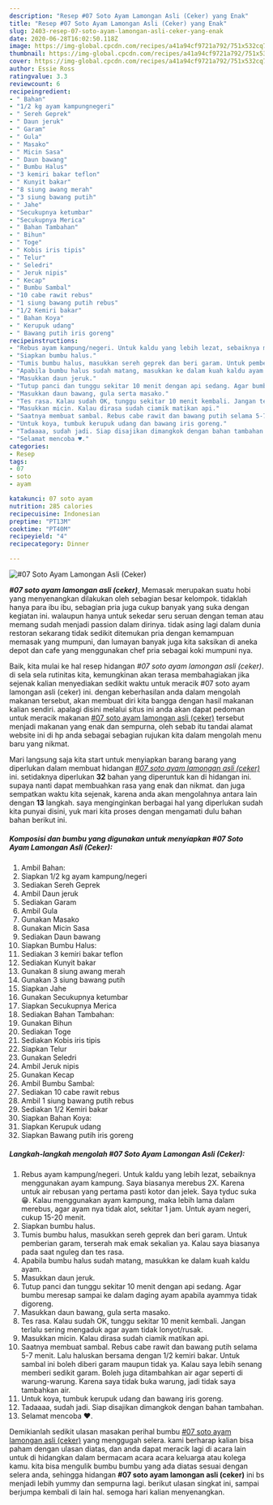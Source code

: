 ```yaml
---
description: "Resep #07 Soto Ayam Lamongan Asli (Ceker) yang Enak"
title: "Resep #07 Soto Ayam Lamongan Asli (Ceker) yang Enak"
slug: 2403-resep-07-soto-ayam-lamongan-asli-ceker-yang-enak
date: 2020-06-28T16:02:50.118Z
image: https://img-global.cpcdn.com/recipes/a41a94cf9721a792/751x532cq70/07-soto-ayam-lamongan-asli-ceker-foto-resep-utama.jpg
thumbnail: https://img-global.cpcdn.com/recipes/a41a94cf9721a792/751x532cq70/07-soto-ayam-lamongan-asli-ceker-foto-resep-utama.jpg
cover: https://img-global.cpcdn.com/recipes/a41a94cf9721a792/751x532cq70/07-soto-ayam-lamongan-asli-ceker-foto-resep-utama.jpg
author: Essie Ross
ratingvalue: 3.3
reviewcount: 6
recipeingredient:
- " Bahan"
- "1/2 kg ayam kampungnegeri"
- " Sereh Geprek"
- " Daun jeruk"
- " Garam"
- " Gula"
- " Masako"
- " Micin Sasa"
- " Daun bawang"
- " Bumbu Halus"
- "3 kemiri bakar teflon"
- " Kunyit bakar"
- "8 siung awang merah"
- "3 siung bawang putih"
- " Jahe"
- "Secukupnya ketumbar"
- "Secukupnya Merica"
- " Bahan Tambahan"
- " Bihun"
- " Toge"
- " Kobis iris tipis"
- " Telur"
- " Seledri"
- " Jeruk nipis"
- " Kecap"
- " Bumbu Sambal"
- "10 cabe rawit rebus"
- "1 siung bawang putih rebus"
- "1/2 Kemiri bakar"
- " Bahan Koya"
- " Kerupuk udang"
- " Bawang putih iris goreng"
recipeinstructions:
- "Rebus ayam kampung/negeri. Untuk kaldu yang lebih lezat, sebaiknya menggunakan ayam kampung. Saya biasanya merebus 2X. Karena untuk air rebusan yang pertama pasti kotor dan jelek. Saya tyduc suka 😁. Kalau menggunakan ayam kampung, maka lebih lama dalam merebus, agar ayam nya tidak alot, sekitar 1 jam. Untuk ayam negeri, cukup 15-20 menit."
- "Siapkan bumbu halus."
- "Tumis bumbu halus, masukkan sereh geprek dan beri garam. Untuk pemberian garam, terserah mak emak sekalian ya. Kalau saya biasanya pada saat nguleg dan tes rasa."
- "Apabila bumbu halus sudah matang, masukkan ke dalam kuah kaldu ayam."
- "Masukkan daun jeruk."
- "Tutup panci dan tunggu sekitar 10 menit dengan api sedang. Agar bumbu meresap sampai ke dalam daging ayam apabila ayammya tidak digoreng."
- "Masukkan daun bawang, gula serta masako."
- "Tes rasa. Kalau sudah OK, tunggu sekitar 10 menit kembali. Jangan terlalu sering mengaduk agar ayam tidak lonyot/rusak."
- "Masukkan micin. Kalau dirasa sudah ciamik matikan api."
- "Saatnya membuat sambal. Rebus cabe rawit dan bawang putih selama 5-7 menit. Lalu haluskan bersama dengan 1/2 kemiri bakar. Untuk sambal ini boleh diberi garam maupun tidak ya. Kalau saya lebih senang memberi sedikit garam. Boleh juga ditambahkan air agar seperti di warung-warung. Karena saya tidak buka warung, jadi tidak saya tambahkan air."
- "Untuk koya, tumbuk kerupuk udang dan bawang iris goreng."
- "Tadaaaa, sudah jadi. Siap disajikan dimangkok dengan bahan tambahan."
- "Selamat mencoba ♥️."
categories:
- Resep
tags:
- 07
- soto
- ayam

katakunci: 07 soto ayam 
nutrition: 285 calories
recipecuisine: Indonesian
preptime: "PT13M"
cooktime: "PT40M"
recipeyield: "4"
recipecategory: Dinner

---
```



![#07 Soto Ayam Lamongan Asli (Ceker)](https://img-global.cpcdn.com/recipes/a41a94cf9721a792/751x532cq70/07-soto-ayam-lamongan-asli-ceker-foto-resep-utama.jpg)

<b><i>#07 soto ayam lamongan asli (ceker)</i></b>, Memasak merupakan suatu hobi yang menyenangkan dilakukan oleh sebagian besar kelompok. tidaklah hanya para ibu ibu, sebagian pria juga cukup banyak yang suka dengan kegiatan ini. walaupun hanya untuk sekedar seru seruan dengan teman atau memang sudah menjadi passion dalam dirinya. tidak asing lagi dalam dunia restoran sekarang tidak sedikit ditemukan pria dengan kemampuan memasak yang mumpuni, dan lumayan banyak juga kita saksikan di aneka depot dan cafe yang menggunakan chef pria sebagai koki mumpuni nya.



Baik, kita mulai ke hal resep hidangan <i>#07 soto ayam lamongan asli (ceker)</i>. di sela sela rutinitas kita, kemungkinan akan terasa membahagiakan jika sejenak kalian menyediakan sedikit waktu untuk meracik #07 soto ayam lamongan asli (ceker) ini. dengan keberhasilan anda dalam mengolah makanan tersebut, akan membuat diri kita bangga dengan hasil makanan kalian sendiri. apalagi disini melalui situs ini anda akan dapat pedoman untuk meracik makanan <u>#07 soto ayam lamongan asli (ceker)</u> tersebut menjadi makanan yang enak dan sempurna, oleh sebab itu tandai alamat website ini di hp anda sebagai sebagian rujukan kita dalam mengolah menu baru yang nikmat.


Mari langsung saja kita start untuk menyiapkan barang barang yang diperlukan dalam membuat hidangan <u><i>#07 soto ayam lamongan asli (ceker)</i></u> ini. setidaknya diperlukan <b>32</b> bahan yang diperuntuk kan di hidangan ini. supaya nanti dapat membuahkan rasa yang enak dan nikmat. dan juga sempatkan waktu kita sejenak, karena anda akan mengolahnya antara lain dengan <b>13</b> langkah. saya menginginkan berbagai hal yang diperlukan sudah kita punyai disini, yuk mari kita proses dengan mengamati dulu bahan bahan berikut ini.

<!--inarticleads1-->

##### Komposisi dan bumbu yang digunakan untuk menyiapkan #07 Soto Ayam Lamongan Asli (Ceker):

1. Ambil  Bahan:
1. Siapkan 1/2 kg ayam kampung/negeri
1. Sediakan  Sereh Geprek
1. Ambil  Daun jeruk
1. Sediakan  Garam
1. Ambil  Gula
1. Gunakan  Masako
1. Gunakan  Micin Sasa
1. Sediakan  Daun bawang
1. Siapkan  Bumbu Halus:
1. Sediakan 3 kemiri bakar teflon
1. Sediakan  Kunyit bakar
1. Gunakan 8 siung awang merah
1. Gunakan 3 siung bawang putih
1. Siapkan  Jahe
1. Gunakan Secukupnya ketumbar
1. Siapkan Secukupnya Merica
1. Sediakan  Bahan Tambahan:
1. Gunakan  Bihun
1. Sediakan  Toge
1. Sediakan  Kobis iris tipis
1. Siapkan  Telur
1. Gunakan  Seledri
1. Ambil  Jeruk nipis
1. Gunakan  Kecap
1. Ambil  Bumbu Sambal:
1. Sediakan 10 cabe rawit rebus
1. Ambil 1 siung bawang putih rebus
1. Sediakan 1/2 Kemiri bakar
1. Siapkan  Bahan Koya:
1. Siapkan  Kerupuk udang
1. Siapkan  Bawang putih iris goreng




<!--inarticleads2-->

##### Langkah-langkah mengolah #07 Soto Ayam Lamongan Asli (Ceker):

1. Rebus ayam kampung/negeri. Untuk kaldu yang lebih lezat, sebaiknya menggunakan ayam kampung. Saya biasanya merebus 2X. Karena untuk air rebusan yang pertama pasti kotor dan jelek. Saya tyduc suka 😁. Kalau menggunakan ayam kampung, maka lebih lama dalam merebus, agar ayam nya tidak alot, sekitar 1 jam. Untuk ayam negeri, cukup 15-20 menit.
1. Siapkan bumbu halus.
1. Tumis bumbu halus, masukkan sereh geprek dan beri garam. Untuk pemberian garam, terserah mak emak sekalian ya. Kalau saya biasanya pada saat nguleg dan tes rasa.
1. Apabila bumbu halus sudah matang, masukkan ke dalam kuah kaldu ayam.
1. Masukkan daun jeruk.
1. Tutup panci dan tunggu sekitar 10 menit dengan api sedang. Agar bumbu meresap sampai ke dalam daging ayam apabila ayammya tidak digoreng.
1. Masukkan daun bawang, gula serta masako.
1. Tes rasa. Kalau sudah OK, tunggu sekitar 10 menit kembali. Jangan terlalu sering mengaduk agar ayam tidak lonyot/rusak.
1. Masukkan micin. Kalau dirasa sudah ciamik matikan api.
1. Saatnya membuat sambal. Rebus cabe rawit dan bawang putih selama 5-7 menit. Lalu haluskan bersama dengan 1/2 kemiri bakar. Untuk sambal ini boleh diberi garam maupun tidak ya. Kalau saya lebih senang memberi sedikit garam. Boleh juga ditambahkan air agar seperti di warung-warung. Karena saya tidak buka warung, jadi tidak saya tambahkan air.
1. Untuk koya, tumbuk kerupuk udang dan bawang iris goreng.
1. Tadaaaa, sudah jadi. Siap disajikan dimangkok dengan bahan tambahan.
1. Selamat mencoba ♥️.




Demikianlah sedikit ulasan masakan perihal bumbu <u>#07 soto ayam lamongan asli (ceker)</u> yang menggugah selera. kami berharap kalian bisa paham dengan ulasan diatas, dan anda dapat meracik lagi di acara lain untuk di hidangkan dalam bermacam acara acara keluarga atau kolega kamu. kita bisa mengulik bumbu bumbu yang ada diatas sesuai dengan selera anda, sehingga hidangan <b>#07 soto ayam lamongan asli (ceker)</b> ini bs menjadi lebih yummy dan sempurna lagi. berikut ulasan singkat ini, sampai berjumpa kembali di lain hal. semoga hari kalian menyenangkan.
